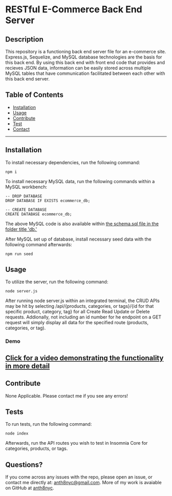 # RESTful E-Commerce Back End Server

## Description

This repository is a functioning back end server file for an e-commerce site. Express.js, Sequelize, and MySQL database technologies are the basis for this back end. By using this back end with front end code that provides and recieves JSON data, information can be easily stored across multiple MySQL tables that have communication facilitated between each other with this back end server.


## Table of Contents
- [Installation](#installation)
- [Usage](#usage)
- [Contribute](##contribute)
- [Test](##tests)
- [Contact](##questions?)

---

## Installation

To install necessary dependencies, run the following command:

    npm i


To install necessary MySQL data, run the following commands within a MySQL workbench:

    -- DROP DATABASE
    DROP DATABASE IF EXISTS ecommerce_db;

    -- CREATE DATABASE
    CREATE DATABASE ecommerce_db;

The above MySQL code is also available within [the schema.sql file in the folder title 'db.'](./db/schema.sql)
   

After MySQL set up of database, install necessary seed data with the following command afterwards:

    npm run seed

## Usage

To utilize the server, run the following command:

    node server.js


After running node server.js within an integrated terminal, the CRUD APIs may be hit by selecting /api/{products, categories, or tags}/{id for that specific product, category, tag} for all Create Read Update or Delete requests. Addionally, not including an id number for he endpoint on a GET request will simply display all data for the specified route (products, categories, or tag).

### Demo

[Click for a video demonstrating the functionality in more detail](https://drive.google.com/file/d/1gnug5T8auch_9dvOnoBGZVRnFq-3tRz7/view?usp=sharing)
---  

## Contribute

None Applicable. Please contact me if you see any errors!

## Tests
To run tests, run the following command:

    node index

Afterwards, run the API routes you wish to test in Insomnia Core for categories, products, or tags.


## Questions?
If you come across any issues with the repo, please open an issue, or contact me directly at: anth8nyc@gmail.com. More of my work is avaiable on GitHub at [anth8nyc](https://github.com/anth8nyc/).

